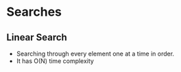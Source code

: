# Searches

## Linear Search

- Searching through every element one at a time in order.
- It has O(N) time complexity
